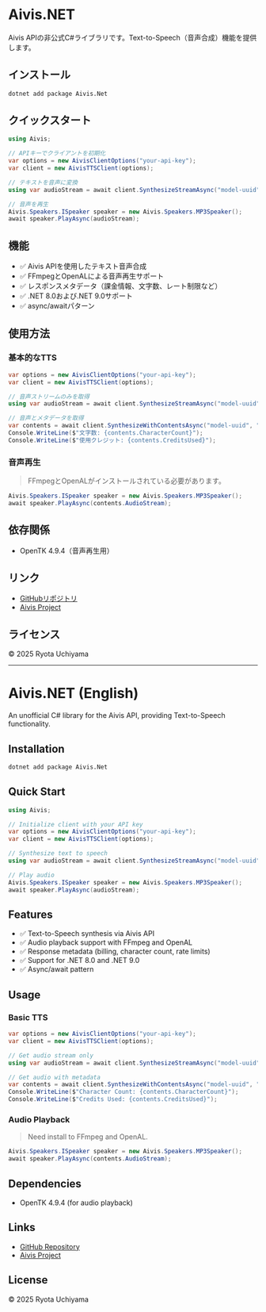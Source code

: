 # Aivis.NET

Aivis APIの非公式C#ライブラリです。Text-to-Speech（音声合成）機能を提供します。

## インストール

```bash
dotnet add package Aivis.Net
```

## クイックスタート

```csharp
using Aivis;

// APIキーでクライアントを初期化
var options = new AivisClientOptions("your-api-key");
var client = new AivisTTSClient(options);

// テキストを音声に変換
using var audioStream = await client.SynthesizeStreamAsync("model-uuid", "こんにちは、世界！");

// 音声を再生
Aivis.Speakers.ISpeaker speaker = new Aivis.Speakers.MP3Speaker();
await speaker.PlayAsync(audioStream);
```

## 機能

- ✅ Aivis APIを使用したテキスト音声合成
- ✅ FFmpegとOpenALによる音声再生サポート
- ✅ レスポンスメタデータ（課金情報、文字数、レート制限など）
- ✅ .NET 8.0および.NET 9.0サポート
- ✅ async/awaitパターン

## 使用方法

### 基本的なTTS

```csharp
var options = new AivisClientOptions("your-api-key");
var client = new AivisTTSClient(options);

// 音声ストリームのみを取得
using var audioStream = await client.SynthesizeStreamAsync("model-uuid", "こんにちは、世界！");

// 音声とメタデータを取得
var contents = await client.SynthesizeWithContentsAsync("model-uuid", "ここにテキストを入力");
Console.WriteLine($"文字数: {contents.CharacterCount}");
Console.WriteLine($"使用クレジット: {contents.CreditsUsed}");
```

### 音声再生
> FFmpegとOpenALがインストールされている必要があります。

```csharp
Aivis.Speakers.ISpeaker speaker = new Aivis.Speakers.MP3Speaker();
await speaker.PlayAsync(contents.AudioStream);
```

## 依存関係

- OpenTK 4.9.4（音声再生用）

## リンク

- [GitHubリポジトリ](https://github.com/Atoyr/Aivis-net)
- [Aivis Project](https://aivis-project.com)

## ライセンス

© 2025 Ryota Uchiyama

---

# Aivis.NET (English)

An unofficial C# library for the Aivis API, providing Text-to-Speech functionality.

## Installation

```bash
dotnet add package Aivis.Net
```

## Quick Start

```csharp
using Aivis;

// Initialize client with your API key
var options = new AivisClientOptions("your-api-key");
var client = new AivisTTSClient(options);

// Synthesize text to speech
using var audioStream = await client.SynthesizeStreamAsync("model-uuid", "こんにちは、世界！");

// Play audio
Aivis.Speakers.ISpeaker speaker = new Aivis.Speakers.MP3Speaker();
await speaker.PlayAsync(audioStream);
```

## Features

- ✅ Text-to-Speech synthesis via Aivis API
- ✅ Audio playback support with FFmpeg and OpenAL
- ✅ Response metadata (billing, character count, rate limits)
- ✅ Support for .NET 8.0 and .NET 9.0
- ✅ Async/await pattern

## Usage

### Basic TTS

```csharp
var options = new AivisClientOptions("your-api-key");
var client = new AivisTTSClient(options);

// Get audio stream only
using var audioStream = await client.SynthesizeStreamAsync("model-uuid", "こんにちは、世界！");

// Get audio with metadata
var contents = await client.SynthesizeWithContentsAsync("model-uuid", "Your text here");
Console.WriteLine($"Character Count: {contents.CharacterCount}");
Console.WriteLine($"Credits Used: {contents.CreditsUsed}");
```

### Audio Playback
> Need install to FFmpeg and OpenAL.
```csharp
Aivis.Speakers.ISpeaker speaker = new Aivis.Speakers.MP3Speaker();
await speaker.PlayAsync(contents.AudioStream);
```

## Dependencies

- OpenTK 4.9.4 (for audio playback)

## Links

- [GitHub Repository](https://github.com/Atoyr/Aivis-net)
- [Aivis Project](https://aivis-project.com)

## License

© 2025 Ryota Uchiyama
